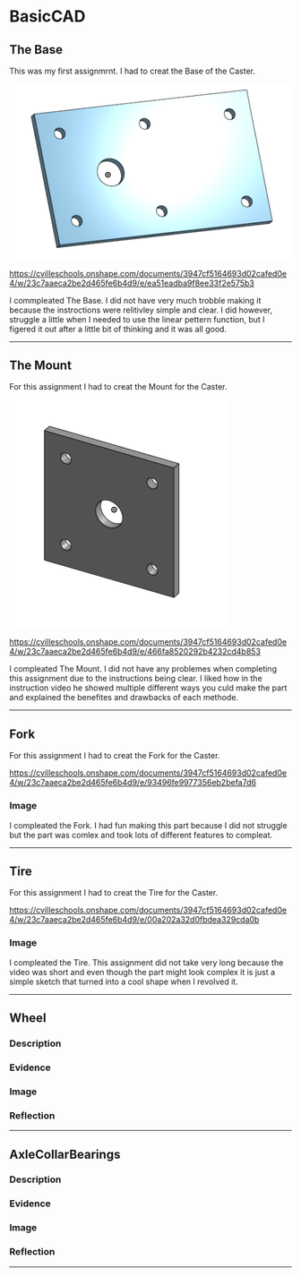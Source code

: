 # BasicCAD

## The Base

This was my first assignmrnt. I had to creat the Base of the Caster.

![TheBase](Images/TheBase.png)

https://cvilleschools.onshape.com/documents/3947cf5164693d02cafed0e4/w/23c7aaeca2be2d465fe6b4d9/e/ea51eadba9f8ee33f2e575b3

I commpleated The Base. I did not have very much trobble making it because the instroctions were relitivley simple and clear. I did however, struggle a little when I needed to use the linear pettern function, but I figered it out after a little bit of thinking and it was all good.

---


## The Mount

For this assignment I had to creat the Mount for the Caster.

![TheMount](Images/TheMount.png)

https://cvilleschools.onshape.com/documents/3947cf5164693d02cafed0e4/w/23c7aaeca2be2d465fe6b4d9/e/466fa8520292b4232cd4b853

I compleated The Mount. I did not have any problemes when completing this assignment due to the instructions being clear.  I liked how in the instruction video he showed multiple different ways you culd make the part and explained the benefites and drawbacks of each methode.

---


## Fork


For this assignment I had to creat the Fork for the Caster.

https://cvilleschools.onshape.com/documents/3947cf5164693d02cafed0e4/w/23c7aaeca2be2d465fe6b4d9/e/93496fe9977356eb2befa7d6

### Image

I compleated the Fork. I had fun making this part because I did not struggle but the part was comlex and took lots of different features to compleat.

---


## Tire

For this assignment I had to creat the Tire for the Caster.

https://cvilleschools.onshape.com/documents/3947cf5164693d02cafed0e4/w/23c7aaeca2be2d465fe6b4d9/e/00a202a32d0fbdea329cda0b

### Image

I compleated the Tire. This assignment did not take very long because the video was short and even though the part might look complex it is just a simple sketch that turned into a cool shape when I revolved it.

---


## Wheel

### Description

### Evidence

### Image

### Reflection

---


## AxleCollarBearings

### Description

### Evidence

### Image

### Reflection

---
